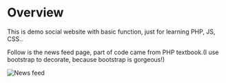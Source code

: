 # Overview
This is demo social website with basic function, just for learning PHP, JS, CSS..

Follow is the news feed page, part of code came from PHP textbook.(I use bootstrap to decorate, because bootstrap is gorgeous!)

![News feed](https://raw.github.com/jianhe25/Social-Website/master/newsfeed_demo.jpg)


